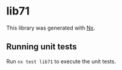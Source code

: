 # lib71

This library was generated with [Nx](https://nx.dev).

## Running unit tests

Run `nx test lib71` to execute the unit tests.
